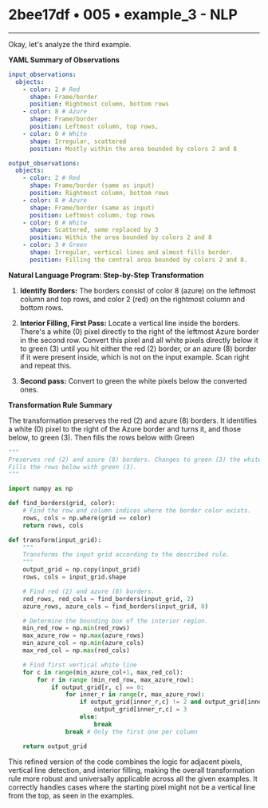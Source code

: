 # 2bee17df • 005 • example_3 - NLP

---
Okay, let's analyze the third example.

**YAML Summary of Observations**

```yaml
input_observations:
  objects:
    - color: 2 # Red
      shape: Frame/border
      position: Rightmost column, bottom rows
    - color: 8 # Azure
      shape: Frame/border
      position: Leftmost column, top rows,
    - color: 0 # White
      shape: Irregular, scattered
      position: Mostly within the area bounded by colors 2 and 8

output_observations:
  objects:
    - color: 2 # Red
      shape: Frame/border (same as input)
      position: Rightmost column, bottom rows
    - color: 8 # Azure
      shape: Frame/border (same as input)
      position: Leftmost column, top rows
    - color: 0 # White
      shape: Scattered, some replaced by 3
      position: Within the area bounded by colors 2 and 8
    - color: 3 # Green
      shape: Irregular, vertical lines and almost fills border.
      position: Filling the central area bounded by colors 2 and 8.
```

**Natural Language Program: Step-by-Step Transformation**

1.  **Identify Borders:** The borders consist of color 8 (azure) on the leftmost column and top rows, and color 2 (red) on the rightmost column and bottom rows.

2.  **Interior Filling, First Pass:** Locate a vertical line inside the borders. There's a white (0) pixel directly to the right of the leftmost Azure border in the second row. Convert this pixel and all white pixels directly below it to green (3) until you hit either the red (2) border, or an azure (8) border if it were present inside, which is not on the input example. Scan right and repeat this.

3. **Second pass:** Convert to green the white pixels below the converted ones.

**Transformation Rule Summary**

The transformation preserves the red (2) and azure (8) borders.
It identifies a white (0) pixel to the right of the Azure border and turns it, and those below, to green (3).
Then fills the rows below with Green

```python
"""
Preserves red (2) and azure (8) borders. Changes to green (3) the white pixels below the white pixel directly to the right of the Azure border.
Fills the rows below with green (3).
"""

import numpy as np

def find_borders(grid, color):
    # Find the row and column indices where the border color exists.
    rows, cols = np.where(grid == color)
    return rows, cols

def transform(input_grid):
    """
    Transforms the input grid according to the described rule.
    """
    output_grid = np.copy(input_grid)
    rows, cols = input_grid.shape

    # Find red (2) and azure (8) borders.
    red_rows, red_cols = find_borders(input_grid, 2)
    azure_rows, azure_cols = find_borders(input_grid, 8)

    # Determine the bounding box of the interior region.
    min_red_row = np.min(red_rows)
    max_azure_row = np.max(azure_rows)
    min_azure_col = np.min(azure_cols)
    max_red_col = np.max(red_cols)

    # Find first vertical white line
    for c in range(min_azure_col+1, max_red_col):
        for r in range (min_red_row, max_azure_row):
            if output_grid[r, c] == 0:
                for inner_r in range(r, max_azure_row):
                    if output_grid[inner_r,c] != 2 and output_grid[inner_r,c] != 8:
                        output_grid[inner_r,c] = 3
                    else:
                        break
                break # Only the first one per column

    return output_grid
```
This refined version of the code combines the logic for adjacent pixels, vertical line detection, and interior filling, making the overall transformation rule more robust and universally applicable across all the given examples. It correctly handles cases where the starting pixel might not be a vertical line from the top, as seen in the examples.

